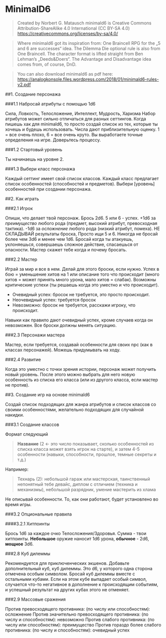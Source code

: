 # MinimalD6

> Created by Norbert G. Matausch
> minimald6 is Creative Commons Attribution-ShareAlike 4.0 International (CC BY-SA 4.0) https://creativecommons.org/licenses/by-sa/4.0/

> Where minimald6 got its inspiration from: One Braincell RPG for the „5 and 6 are successes“ idea. The Dilemma Die optional rule is also from One Braincell. The character format is lifted straight from Ben Lehman’s „Deeds&Doers“. The Advantage and Disadvantage idea comes from, of course, DnD.

> You can also download minimald6 as pdf here: https://analogkonsole.files.wordpress.com/2018/01/minimald6-rules-v2.pdf

##1. Создание персонажа

###1.1 Набросай атрибуты с помощью 1d6

Сила, Ловкость, Телосложение, Интеллект, Мудрость, Харизма
Набор атрибутов может сильно отличаться для разных сеттингов. Когда пишешь хак для minimald6, то просто создай список из тех, которые ты хочешь и будешь использовать. Числа дают приблизительную оценку. 1 = все очень плохо, 6 = все очень круто. Вы выработаете точные определения на игре. Доверьтесь процессу.

###1.2 Стартовый уровень

Ты начинаешь на уровне 2.

###1.3 Выбери класс персонажа

Каждый сеттинг имеет свой список классов. Каждый класс предлагает список особенностей (способностей и предметов). Выбери [уровень] особенностей при создании персонажа.

##2. Как играть

###2.1 Игрок

Опиши, что делает твой персонаж. Брось 2d6. 5 или 6 - успех. +1d6 за *преимущество* любого рода (предмет, высокий атрибут, превосходная тактика). -1d6 за *осложнение* любого рода (низкий атрибут, помеха). НЕ СКЛАДЫВАЙ результаты броска, Просто ищи 5 и 6. Никогда не бросай более чем 3d6 и менее чем 1d6. Бросай когда ты атакуешь, уклоняешься, совершаешь сложное действие, спасаешься от опасности. Мастер скажет тебе когда и почему бросать.

###2.2 Мастер

Играй за мир и все в нем. Делай для этого броски, если нужно. Успех в бою = уменьшение хитов на 1 или описание того что происходит (много хитов = может принять много урона, мало хитов = слабак). Возможны критические успехи (ты решаешь когда это уместно и что происходит).

- Очевидный успех: бросок не требуется, это просто происходит.
- Неочевидный успех: требуется бросок
- Невозможно: бросок не требуется, расскажи игроку, что происходит.

Навыки как правило дают очевидный успех, кроме случаев когда он невозможен. Все броски должны менять ситуацию.

###2.3 Персонажи мастера

Мастер, если требуется, создавай особенности для своих npc (как в классах персонажей). Можешь придумывать на ходу.

###2.4 Развитие

Когда это уместно с точки зрения истории, персонаж может получить новый уровень. После этого можно выбрать для него новую особенность из списка его класса (или из другого класса, если мастер не против).

##3. Создание игр на основе minimald6

Создай список подходящих для жанра атрибутов и список классов со своими особенностями, желательно подходящих для случайной накидки.

###3.1 Создание классов

Формат следующий

> **Название** (2 <- это число показывает, сколько особенностей из списка класса может взять игрок на старте), и затем 4-5 особенности (навыки, способности, прошлое, темные секреты и т.д.)

Например:

> Технарь (2): небольшой гараж или мастерская, таинственный непонятный тебе девайс, диплом с отличием (техника и механизмы), небольшой разрядник, умение мастерить из хлама

Не описывай особенности. То, как они работают, будет установлено во время игры.

###3.2 Опциональные правила

####3.2.1 Хитпоинты

Брось 1d6 за каждое очко Телосложения/Здоровья. Сумма - твои хитпоинты. **Небольшое** оружие наносит 1d6 урона, **обычное** - 2d6, **мощное** 3d6.

###2.8 Куб дилеммы

Рекомендуется для приключенческих экшенов. Добавьте дополнительный куб, куб дилеммы. Это d6, у которого одна сторона отмечена особым символом. Бросай куб дилеммы вместе с остальными кубами. Если на этом кубе выпадает особый символ, случается что-то негативное в дополнение к происходящим событиям, и успешный результат на других кубах этого не отменяет.

###2.9 Массовые сражения

Против превосходящего противника: (по числу или способностям): осложнение
Против значительно превосходящего противника: (по числу и способностям): невозможно
Против слабого противника: (по числу или способностям): преимущество
Против гораздо более слабого противника: (по числу и способностям): очевидный успех
